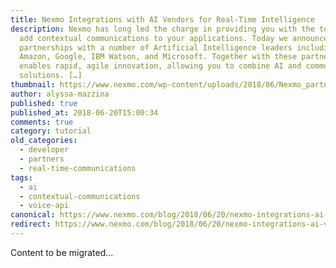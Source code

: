 ```yaml
---
title: Nexmo Integrations with AI Vendors for Real-Time Intelligence
description: Nexmo has long led the charge in providing you with the tools to
  add contextual communications to your applications. Today we announced new
  partnerships with a number of Artificial Intelligence leaders including
  Amazon, Google, IBM Watson, and Microsoft. Together with these partners, Nexmo
  enables rapid, agile innovation, allowing you to combine AI and communications
  solutions. […]
thumbnail: https://www.nexmo.com/wp-content/uploads/2018/06/Nexmo_partnersw_AI.png
author: alyssa-mazzina
published: true
published_at: 2018-06-20T15:00:34
comments: true
category: tutorial
old_categories:
  - developer
  - partners
  - real-time-communications
tags:
  - ai
  - contextual-communications
  - voice-api
canonical: https://www.nexmo.com/blog/2018/06/20/nexmo-integrations-ai-vendors-real-time-intelligence
redirect: https://www.nexmo.com/blog/2018/06/20/nexmo-integrations-ai-vendors-real-time-intelligence
---
```

Content to be migrated...